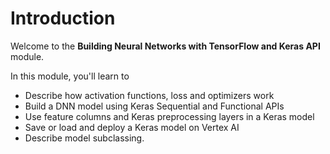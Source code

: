 # Introduction

Welcome to the **Building Neural Networks with TensorFlow and Keras API** module.

In this module, you'll learn to 
- Describe how activation functions, loss and optimizers work
- Build a DNN model using Keras Sequential and Functional APIs
- Use feature columns and Keras preprocessing layers in a Keras model
- Save or load and deploy a Keras model on Vertex AI
- Describe model subclassing.
